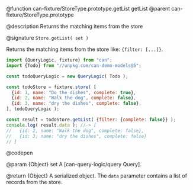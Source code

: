 @function can-fixture/StoreType.prototype.getList getList
@parent can-fixture/StoreType.prototype

@description Returns the matching items from the store

@signature `Store.getList( set )`

  Returns the matching items from the store like: `{filter: [...]}`.

  ```js
  import {QueryLogic, fixture} from "can";
  import {Todo} from "//unpkg.com/can-demo-models@5";

  const todoQueryLogic = new QueryLogic( Todo );

  const todoStore = fixture.store( [
    {id: 1, name: "Do the dishes", complete: true}, 
    {id: 2, name: "Walk the dog", complete: false},
    {id: 3, name: "dry the dishes", complete: false},
  ], todoQueryLogic );

  const result = todoStore.getList( {filter: {complete: false}} );
  console.log( result.data ); //-> [
  //   {id: 2, name: "Walk the dog", complete: false},
  //   {id: 3, name: "dry the dishes", complete: false}
  // ]
  ```
  @codepen

  @param {Object} set A [can-query-logic/query Query].

  @return {Object} A serialized object. The `data` parameter contains a list of records from the store.
